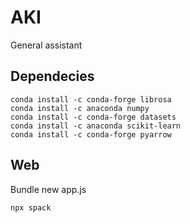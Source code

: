 # AKI

General assistant

## Dependecies

```
conda install -c conda-forge librosa
conda install -c anaconda numpy
conda install -c conda-forge datasets
conda install -c anaconda scikit-learn
conda install -c conda-forge pyarrow
```

## Web

Bundle new app.js
```
npx spack
```
